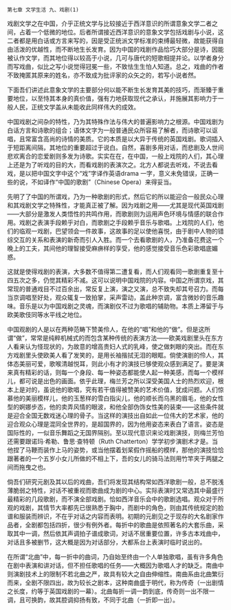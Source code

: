     第七章 文学生活 九、戏剧(1) 

   戏剧文学之在中国，介乎正统文学与比较接近于西洋意识的所谓意象文学二者之间，占着一个低微的地位。后者所谓接近西洋意识的意象文学包括戏剧与小说，这二者都是用白话或方言来写的，因是受正统派文学标准的束缚最轻微，故能获得自由活泼的优越性，而不断地生长发育。因为中国的戏剧作品恰巧大部分是诗，因能被认作文学，而其地位得以较高于小说，几可与唐代的短歌相提并论。以学者身分而写戏曲，似比之写小说觉得冠冕一些，不致怯生生怕人知道。总之，戏曲的作者不致掩匿其原来的姓名，亦不致成为批评家的众矢之的，若写小说者然。

   下面吾们讲述此意象文学的主要部分何以能不断生长发育其美的技巧，而渐臻于重要地位，以至恃其本身的真价值，强有力地获取现代之承认，并施展其影响力于一般人民，正统文学盖从未能收此同样伟大的成效。

   中国戏剧之间杂的特性，乃为其特殊作法与伟大的普遍影响力之根源。中国戏剧为白话方言和诗歌的组合；语体文字为一般普通民众所容易了解者，而诗歌可以讴唱，且常富含高尚的诗情的美质。它的本质是以大异于传统的英国戏剧。歌词插入于短距离间隔，其地位的重要超过于说白。自然，喜剧多用对话，而悲剧及人世间悲欢离合的恋爱剧则多发为诗歌。实实在在，在中国，一般上戏院的人们，其心理上还是为了听戏的目的大，而看戏剧的表演次之。北方人都说去听戏，不说去看戏，是以把中国文字中这个“戏”字译作英语drama 一字，意义未免错误，正确一些的说，不如译作“中国的歌剧”（Chinese Opera）来得妥当。

   先明了了中国的所谓戏，乃为一种歌剧的形式，然后它的所以能迎合一般民众心理和其戏剧文学之特殊性，才能真正被了解。因为戏剧之用——尤其是现代英国戏剧——大部分是激发人类悟性的共鸣作用，而歌剧则为运用声色环境与情感的联合作用。戏剧之表演手段赖乎对白，而歌剧之手段赖乎音乐与歌唱。上戏院的人们，他们的临观一戏剧，巴望领会一件故事，这故事的足以使他喜悦，由于剧中人物的错综交互的关系和表演的新奇而引人入胜。而一个去看歌剧的人，乃准备花费这一个晚上的工夫，其间他的理智接受麻痹样的享受，他的感觉接受音乐色彩歌唱底媚惑。

   这就是使得戏剧的表演，大多数不值得第二遭复看，而人们观看同一歌剧重复至十四五次之多，仍觉其精彩不减。这可以说明中国戏院的内容。中国之所谓京戏，其常现的普通戏目不过百余出，常反复上演，演之又演，总不致失却其号召力。而每当京调唱至好处，观众辄复一致拍掌，采声雷动，盖此种京调，富含微妙的音乐趣味。音乐是以为中国戏剧之灵魂，而演剧仅不过为歌唱的辅助物。本质上滞留于与欧美歌伎同等水平线之地位。

   中国观剧的人是以在两种范畴下赞美伶人，在他的“唱”和他的“做”。但是这所谓“做”，常常是纯粹机械式的而包含某种传统的表演方法——欧美戏剧里头在东方人看来认为怪现状的，为故意的增高贵妇人式的乳峰，使之做刺眼的突出。而在东方戏剧里头使欧美人看了发笑的，是用长袖揩拭无泪的眼眶。倘使演剧的伶人，其体态美丽可爱，歌喉清越悦耳，则此小有才的演技已够使观众感到满足了。要是演来真有精彩的话，则每一个身段、每一种姿态都能使人起一种美感，而每一个模样儿，都可说是出色的画面。依乎此理，梅兰芳之所以深受美国人士的热烈欢迎，根本上是对的，虽说他的歌唱，究有若干值得被赞美的艺术价值，犹成问题。人们惊慕他的美丽模样儿，他的玉葱样的雪白指尖儿，他的顺长而乌黑的眉毛，他的女性型的婀娜步态，他的卖弄风情的眼波，和他全部伪饰女性美的装束——这些条件就是迎合全国无数戏迷心理的骨子。当这样的演技出自如此一位伟大的艺术家，他的迎合观众心理是混同全世界的，是超国界的，因为他用姿态来表白了语言。姿态是国际性的，一似音乐舞蹈之无国界隔别。至以现代意识来论戏剧演技，则梅兰芳怕还需要跟诺玛·希勒、鲁思·查特顿（Ruth Chatterton）学学初步演剧术才是。当他捏了马鞭而装作上马的姿势，或当他摆着划桨假作摇船的模样，那他的演技恰恰跟著者的一个五岁小女儿所做的不相上下，吾的女儿的骑马法则用竹竿夹于两腿之间而拖曳之也。

   倘吾们研究元剧及其以后的戏曲，吾们将发现其结构常如西洋歌剧一般，总不脱浅薄脆弱之特性，对话不被重视而歌曲成为剧的中心。实际表演时又常选其中最盛行最精彩的几段歌剧，而不演全部戏剧。恰如西洋音乐会中的歌剧选唱。观众对于所观的戏剧，其情节大率都先已很熟悉于胸中，而剧中的角色，则由其传统规定的脸谱和服装而辨识，不在乎对话之内容而表明。初期的元剧见之于现存的大名剧家作品者，全剧都包括四折，很少有例外者。每折中的歌曲是依照著名的大套乐曲，采取其中一调，然后依其声调拍子谱成歌词，对话不居重要位置，许多古本戏曲中，对话且多被删节，这大概是因为对话部分，大都系台上表演时临时说出的。

   在所谓“北曲”中，每一折中的曲词，乃自始至终由一个人单独歌唱，虽有许多角色在剧中表演和讲对话，但不担任歌唱的任务——大概因为歌唱人才的缺乏。南曲中则演剧技术上的限制不若北曲之严，故具有较大之自由伸缩性。南曲系由北曲繁衍而来，全剧不限四出，故为较长之剧本，这种南曲盛于明代，称为传奇（一出剧情之长度，约等于英国戏剧的一幕）。北曲每折一调一韵到底，传奇则一出不限一调，且可换韵，故其腔调抑扬有致，不同于北曲（一折即一出）。


